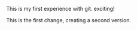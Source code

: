 This is my first experience with git. exciting!

This is the first change, creating a second version.